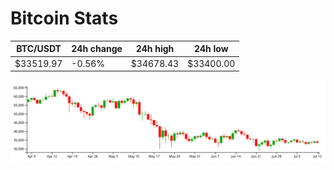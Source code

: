 # Bitcoin Stats

BTC/USDT|24h change|24h high|24h low|
|---|---|---|---|
|$33519.97|-0.56%|$34678.43|$33400.00|

<img src="./chart.svg">
